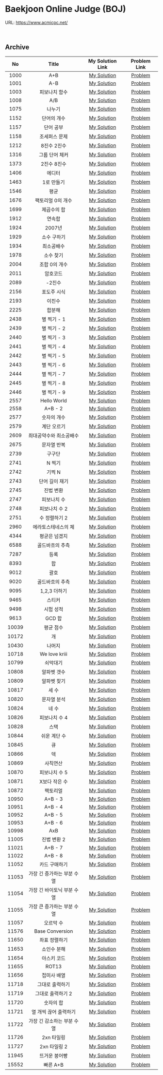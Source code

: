 # Baekjoon Online Judge (BOJ)

URL: <https://www.acmicpc.net/>

<br>

## Archive

|   No  |            Title           |                                              My Solution Link                                              |                   Problem Link                  |
|:-----:|:--------------------------:|:----------------------------------------------------------------------------------------------------------:|:-----------------------------------------------:|
|  1000 |             A+B            |  [My Solution](https://github.com/DevBruce/Algorithm_Problem_Solving/blob/master/Baekjoon/baekjoon-1000.md) |  [Problem](https://www.acmicpc.net/problem/1000) |
|  1001 |             A-B            |  [My Solution](https://github.com/DevBruce/Algorithm_Problem_Solving/blob/master/Baekjoon/baekjoon-1001.md) |  [Problem](https://www.acmicpc.net/problem/1001) |
|  1003 |        피보나치 함수          |  [My Solution](https://github.com/DevBruce/Algorithm_Problem_Solving/blob/master/Baekjoon/baekjoon-1003.md) |  [Problem](https://www.acmicpc.net/problem/1003) |
|  1008 |             A/B            |  [My Solution](https://github.com/DevBruce/Algorithm_Problem_Solving/blob/master/Baekjoon/baekjoon-1008.md) |  [Problem](https://www.acmicpc.net/problem/1008) |
|  1075 |           나누기           |  [My Solution](https://github.com/DevBruce/Algorithm_Problem_Solving/blob/master/Baekjoon/baekjoon-1075.md) |  [Problem](https://www.acmicpc.net/problem/1075) |
|  1152 |         단어의 개수        |  [My Solution](https://github.com/DevBruce/Algorithm_Problem_Solving/blob/master/Baekjoon/baekjoon-1152.md) |  [Problem](https://www.acmicpc.net/problem/1152) |
|  1157 |          단어 공부         |  [My Solution](https://github.com/DevBruce/Algorithm_Problem_Solving/blob/master/Baekjoon/baekjoon-1157.md) |  [Problem](https://www.acmicpc.net/problem/1157) |
|  1158 |        조세퍼스 문제       |  [My Solution](https://github.com/DevBruce/Algorithm_Problem_Solving/blob/master/Baekjoon/baekjoon-1158.md) |  [Problem](https://www.acmicpc.net/problem/1158) |
|  1212 |         8진수 2진수        |  [My Solution](https://github.com/DevBruce/Algorithm_Problem_Solving/blob/master/Baekjoon/baekjoon-1212.md) |  [Problem](https://www.acmicpc.net/problem/1212) |
|  1316 |       그룹 단어 체커       |  [My Solution](https://github.com/DevBruce/Algorithm_Problem_Solving/blob/master/Baekjoon/baekjoon-1316.md) |  [Problem](https://www.acmicpc.net/problem/1316) |
|  1373 |         2진수 8진수        |  [My Solution](https://github.com/DevBruce/Algorithm_Problem_Solving/blob/master/Baekjoon/baekjoon-1373.md) |  [Problem](https://www.acmicpc.net/problem/1373) |
|  1406 |           에디터           |  [My Solution](https://github.com/DevBruce/Algorithm_Problem_Solving/blob/master/Baekjoon/baekjoon-1406.md) |  [Problem](https://www.acmicpc.net/problem/1406) |
|  1463 |         1로 만들기         |  [My Solution](https://github.com/DevBruce/Algorithm_Problem_Solving/blob/master/Baekjoon/baekjoon-1463.md) |  [Problem](https://www.acmicpc.net/problem/1463) |
|  1546 |            평균            |  [My Solution](https://github.com/DevBruce/Algorithm_Problem_Solving/blob/master/Baekjoon/baekjoon-1546.md) |  [Problem](https://www.acmicpc.net/problem/1546) |
|  1676 |      팩토리얼 0의 개수     |  [My Solution](https://github.com/DevBruce/Algorithm_Problem_Solving/blob/master/Baekjoon/baekjoon-1676.md) |  [Problem](https://www.acmicpc.net/problem/1676) |
|  1699 |         제곱수의 합        |  [My Solution](https://github.com/DevBruce/Algorithm_Problem_Solving/blob/master/Baekjoon/baekjoon-1699.md) |  [Problem](https://www.acmicpc.net/problem/1699) |
|  1912 |           연속합           |  [My Solution](https://github.com/DevBruce/Algorithm_Problem_Solving/blob/master/Baekjoon/baekjoon-1912.md) |  [Problem](https://www.acmicpc.net/problem/1912) |
|  1924 |           2007년           |  [My Solution](https://github.com/DevBruce/Algorithm_Problem_Solving/blob/master/Baekjoon/baekjoon-1924.md) |  [Problem](https://www.acmicpc.net/problem/1924) |
|  1929 |         소수 구하기        |  [My Solution](https://github.com/DevBruce/Algorithm_Problem_Solving/blob/master/Baekjoon/baekjoon-1929.md) |  [Problem](https://www.acmicpc.net/problem/1929) |
|  1934 |         최소공배수         |  [My Solution](https://github.com/DevBruce/Algorithm_Problem_Solving/blob/master/Baekjoon/baekjoon-1934.md) |  [Problem](https://www.acmicpc.net/problem/1934) |
|  1978 |          소수 찾기         |  [My Solution](https://github.com/DevBruce/Algorithm_Problem_Solving/blob/master/Baekjoon/baekjoon-1978.md) |  [Problem](https://www.acmicpc.net/problem/1978) |
|  2004 |        조합 0의 개수       |  [My Solution](https://github.com/DevBruce/Algorithm_Problem_Solving/blob/master/Baekjoon/baekjoon-2004.md) |  [Problem](https://www.acmicpc.net/problem/2004) |
|  2011 |          암호코드          |  [My Solution](https://github.com/DevBruce/Algorithm_Problem_Solving/blob/master/Baekjoon/baekjoon-2011.md) |  [Problem](https://www.acmicpc.net/problem/2011) |
|  2089 |           -2진수           |  [My Solution](https://github.com/DevBruce/Algorithm_Problem_Solving/blob/master/Baekjoon/baekjoon-2089.md) |  [Problem](https://www.acmicpc.net/problem/2089) |
|  2156 |         포도주 시식        |  [My Solution](https://github.com/DevBruce/Algorithm_Problem_Solving/blob/master/Baekjoon/baekjoon-2156.md) |  [Problem](https://www.acmicpc.net/problem/2156) |
|  2193 |           이친수           |  [My Solution](https://github.com/DevBruce/Algorithm_Problem_Solving/blob/master/Baekjoon/baekjoon-2193.md) |  [Problem](https://www.acmicpc.net/problem/2193) |
|  2225 |           합분해           |  [My Solution](https://github.com/DevBruce/Algorithm_Problem_Solving/blob/master/Baekjoon/baekjoon-2225.md) |  [Problem](https://www.acmicpc.net/problem/2225) |
|  2438 |         별 찍기 - 1        |  [My Solution](https://github.com/DevBruce/Algorithm_Problem_Solving/blob/master/Baekjoon/baekjoon-2438.md) |  [Problem](https://www.acmicpc.net/problem/2438) |
|  2439 |         별 찍기 - 2        |  [My Solution](https://github.com/DevBruce/Algorithm_Problem_Solving/blob/master/Baekjoon/baekjoon-2439.md) |  [Problem](https://www.acmicpc.net/problem/2439) |
|  2440 |         별 찍기 - 3        |  [My Solution](https://github.com/DevBruce/Algorithm_Problem_Solving/blob/master/Baekjoon/baekjoon-2440.md) |  [Problem](https://www.acmicpc.net/problem/2440) |
|  2441 |         별 찍기 - 4        |  [My Solution](https://github.com/DevBruce/Algorithm_Problem_Solving/blob/master/Baekjoon/baekjoon-2441.md) |  [Problem](https://www.acmicpc.net/problem/2441) |
|  2442 |         별 찍기 - 5        |  [My Solution](https://github.com/DevBruce/Algorithm_Problem_Solving/blob/master/Baekjoon/baekjoon-2442.md) |  [Problem](https://www.acmicpc.net/problem/2442) |
|  2443 |         별 찍기 - 6        |  [My Solution](https://github.com/DevBruce/Algorithm_Problem_Solving/blob/master/Baekjoon/baekjoon-2443.md) |  [Problem](https://www.acmicpc.net/problem/2443) |
|  2444 |         별 찍기 - 7        |  [My Solution](https://github.com/DevBruce/Algorithm_Problem_Solving/blob/master/Baekjoon/baekjoon-2444.md) |  [Problem](https://www.acmicpc.net/problem/2444) |
|  2445 |         별 찍기 - 8        |  [My Solution](https://github.com/DevBruce/Algorithm_Problem_Solving/blob/master/Baekjoon/baekjoon-2445.md) |  [Problem](https://www.acmicpc.net/problem/2445) |
|  2446 |         별 찍기 - 9        |  [My Solution](https://github.com/DevBruce/Algorithm_Problem_Solving/blob/master/Baekjoon/baekjoon-2446.md) |  [Problem](https://www.acmicpc.net/problem/2446) |
|  2557 |         Hello World        |  [My Solution](https://github.com/DevBruce/Algorithm_Problem_Solving/blob/master/Baekjoon/baekjoon-2557.md) |  [Problem](https://www.acmicpc.net/problem/2557) |
|  2558 |           A+B - 2          |  [My Solution](https://github.com/DevBruce/Algorithm_Problem_Solving/blob/master/Baekjoon/baekjoon-2558.md) |  [Problem](https://www.acmicpc.net/problem/2558) |
|  2577 |         숫자의 개수        |  [My Solution](https://github.com/DevBruce/Algorithm_Problem_Solving/blob/master/Baekjoon/baekjoon-2577.md) |  [Problem](https://www.acmicpc.net/problem/2577) |
|  2579 |         계단 오르기        |  [My Solution](https://github.com/DevBruce/Algorithm_Problem_Solving/blob/master/Baekjoon/baekjoon-2579.md) |  [Problem](https://www.acmicpc.net/problem/2579) |
|  2609 |   최대공약수와 최소공배수  |  [My Solution](https://github.com/DevBruce/Algorithm_Problem_Solving/blob/master/Baekjoon/baekjoon-2609.md) |  [Problem](https://www.acmicpc.net/problem/2609) |
|  2675 |         문자열 반복        |  [My Solution](https://github.com/DevBruce/Algorithm_Problem_Solving/blob/master/Baekjoon/baekjoon-2675.md) |  [Problem](https://www.acmicpc.net/problem/2675) |
|  2739 |           구구단           |  [My Solution](https://github.com/DevBruce/Algorithm_Problem_Solving/blob/master/Baekjoon/baekjoon-2739.md) |  [Problem](https://www.acmicpc.net/problem/2739) |
|  2741 |           N 찍기           |  [My Solution](https://github.com/DevBruce/Algorithm_Problem_Solving/blob/master/Baekjoon/baekjoon-2741.md) |  [Problem](https://www.acmicpc.net/problem/2741) |
|  2742 |           기찍 N           |  [My Solution](https://github.com/DevBruce/Algorithm_Problem_Solving/blob/master/Baekjoon/baekjoon-2742.md) |  [Problem](https://www.acmicpc.net/problem/2742) |
|  2743 |       단어 길이 재기       |  [My Solution](https://github.com/DevBruce/Algorithm_Problem_Solving/blob/master/Baekjoon/baekjoon-2743.md) |  [Problem](https://www.acmicpc.net/problem/2743) |
|  2745 |          진법 변환         |  [My Solution](https://github.com/DevBruce/Algorithm_Problem_Solving/blob/master/Baekjoon/baekjoon-2745.md) |  [Problem](https://www.acmicpc.net/problem/2745) |
|  2747 |         피보나치 수        |  [My Solution](https://github.com/DevBruce/Algorithm_Problem_Solving/blob/master/Baekjoon/baekjoon-2747.md) |  [Problem](https://www.acmicpc.net/problem/2747) |
|  2748 |        피보나치 수 2       |  [My Solution](https://github.com/DevBruce/Algorithm_Problem_Solving/blob/master/Baekjoon/baekjoon-2748.md) |  [Problem](https://www.acmicpc.net/problem/2748) |
|  2751 |        수 정렬하기 2       |  [My Solution](https://github.com/DevBruce/Algorithm_Problem_Solving/blob/master/Baekjoon/baekjoon-2751.md) |  [Problem](https://www.acmicpc.net/problem/2751) |
|  2960 |     에라토스테네스의 체    |  [My Solution](https://github.com/DevBruce/Algorithm_Problem_Solving/blob/master/Baekjoon/baekjoon-2960.md) |  [Problem](https://www.acmicpc.net/problem/2960) |
|  4344 |        평균은 넘겠지       |  [My Solution](https://github.com/DevBruce/Algorithm_Problem_Solving/blob/master/Baekjoon/baekjoon-4344.md) |  [Problem](https://www.acmicpc.net/problem/4344) |
|  6588 |       골드바흐의 추측      |  [My Solution](https://github.com/DevBruce/Algorithm_Problem_Solving/blob/master/Baekjoon/baekjoon-6588.md) |  [Problem](https://www.acmicpc.net/problem/6588) |
|  7287 |            등록            |  [My Solution](https://github.com/DevBruce/Algorithm_Problem_Solving/blob/master/Baekjoon/baekjoon-7287.md) |  [Problem](https://www.acmicpc.net/problem/7287) |
|  8393 |             합             |  [My Solution](https://github.com/DevBruce/Algorithm_Problem_Solving/blob/master/Baekjoon/baekjoon-8393.md) |  [Problem](https://www.acmicpc.net/problem/8393) |
|  9012 |            괄호            |  [My Solution](https://github.com/DevBruce/Algorithm_Problem_Solving/blob/master/Baekjoon/baekjoon-9012.md) |  [Problem](https://www.acmicpc.net/problem/9012) |
|  9020 |       골드바흐의 추측      |  [My Solution](https://github.com/DevBruce/Algorithm_Problem_Solving/blob/master/Baekjoon/baekjoon-9020.md) |  [Problem](https://www.acmicpc.net/problem/9020) |
|  9095 |        1,2,3 더하기        |  [My Solution](https://github.com/DevBruce/Algorithm_Problem_Solving/blob/master/Baekjoon/baekjoon-9095.md) |  [Problem](https://www.acmicpc.net/problem/9095) |
|  9465 |           스티커           |  [My Solution](https://github.com/DevBruce/Algorithm_Problem_Solving/blob/master/Baekjoon/baekjoon-9465.md) |  [Problem](https://www.acmicpc.net/problem/9465) |
|  9498 |          시험 성적         |  [My Solution](https://github.com/DevBruce/Algorithm_Problem_Solving/blob/master/Baekjoon/baekjoon-9498.md) |  [Problem](https://www.acmicpc.net/problem/9498) |
|  9613 |           GCD 합           |  [My Solution](https://github.com/DevBruce/Algorithm_Problem_Solving/blob/master/Baekjoon/baekjoon-9613.md) |  [Problem](https://www.acmicpc.net/problem/9613) |
| 10039 |          평균 점수         |  [My Solution](https://github.com/DevBruce/Algorithm_Problem_Solving/blob/master/Baekjoon/baekjoon-10039.md) |  [Problem](https://www.acmicpc.net/problem/10039) |
| 10172 |             개             |  [My Solution](https://github.com/DevBruce/Algorithm_Problem_Solving/blob/master/Baekjoon/baekjoon-10172.md) |  [Problem](https://www.acmicpc.net/problem/10172) |
| 10430 |           나머지           |  [My Solution](https://github.com/DevBruce/Algorithm_Problem_Solving/blob/master/Baekjoon/baekjoon-10430.md) |  [Problem](https://www.acmicpc.net/problem/10430) |
| 10718 |        We love kriii       |  [My Solution](https://github.com/DevBruce/Algorithm_Problem_Solving/blob/master/Baekjoon/baekjoon-10718.md) |  [Problem](https://www.acmicpc.net/problem/10718) |
| 10799 |          쇠막대기          |  [My Solution](https://github.com/DevBruce/Algorithm_Problem_Solving/blob/master/Baekjoon/baekjoon-10799.md) |  [Problem](https://www.acmicpc.net/problem/10799) |
| 10808 |         알파벳 갯수        |  [My Solution](https://github.com/DevBruce/Algorithm_Problem_Solving/blob/master/Baekjoon/baekjoon-10808.md) |  [Problem](https://www.acmicpc.net/problem/10808) |
| 10809 |         알파벳 찾기        |  [My Solution](https://github.com/DevBruce/Algorithm_Problem_Solving/blob/master/Baekjoon/baekjoon-10809.md) |  [Problem](https://www.acmicpc.net/problem/10809) |
| 10817 |            세 수           |  [My Solution](https://github.com/DevBruce/Algorithm_Problem_Solving/blob/master/Baekjoon/baekjoon-10817.md) |  [Problem](https://www.acmicpc.net/problem/10817) |
| 10820 |         문자열 분석        |  [My Solution](https://github.com/DevBruce/Algorithm_Problem_Solving/blob/master/Baekjoon/baekjoon-10820.md) |  [Problem](https://www.acmicpc.net/problem/10820) |
| 10824 |            네 수           |  [My Solution](https://github.com/DevBruce/Algorithm_Problem_Solving/blob/master/Baekjoon/baekjoon-10824.md) |  [Problem](https://www.acmicpc.net/problem/10824) |
| 10826 |        피보나치 수 4       |  [My Solution](https://github.com/DevBruce/Algorithm_Problem_Solving/blob/master/Baekjoon/baekjoon-10826.md) |  [Problem](https://www.acmicpc.net/problem/10826) |
| 10828 |            스택            |  [My Solution](https://github.com/DevBruce/Algorithm_Problem_Solving/blob/master/Baekjoon/baekjoon-10828.md) |  [Problem](https://www.acmicpc.net/problem/10828) |
| 10844 |         쉬운 계단 수          |  [My Solution](https://github.com/DevBruce/Algorithm_Problem_Solving/blob/master/Baekjoon/baekjoon-10844.md) |  [Problem](https://www.acmicpc.net/problem/10844) |
| 10845 |             큐             |  [My Solution](https://github.com/DevBruce/Algorithm_Problem_Solving/blob/master/Baekjoon/baekjoon-10845.md) |  [Problem](https://www.acmicpc.net/problem/10845) |
| 10866 |             덱             |  [My Solution](https://github.com/DevBruce/Algorithm_Problem_Solving/blob/master/Baekjoon/baekjoon-10866.md) |  [Problem](https://www.acmicpc.net/problem/10866) |
| 10869 |          사칙연산          |  [My Solution](https://github.com/DevBruce/Algorithm_Problem_Solving/blob/master/Baekjoon/baekjoon-10869.md) |  [Problem](https://www.acmicpc.net/problem/10869) |
| 10870 |        피보나치 수 5       |  [My Solution](https://github.com/DevBruce/Algorithm_Problem_Solving/blob/master/Baekjoon/baekjoon-10870.md) |  [Problem](https://www.acmicpc.net/problem/10870) |
| 10871 |        X보다 작은 수       |  [My Solution](https://github.com/DevBruce/Algorithm_Problem_Solving/blob/master/Baekjoon/baekjoon-10871.md) |  [Problem](https://www.acmicpc.net/problem/10871) |
| 10872 |          팩토리얼          |  [My Solution](https://github.com/DevBruce/Algorithm_Problem_Solving/blob/master/Baekjoon/baekjoon-10872.md) |  [Problem](https://www.acmicpc.net/problem/10872) |
| 10950 |           A+B - 3          |  [My Solution](https://github.com/DevBruce/Algorithm_Problem_Solving/blob/master/Baekjoon/baekjoon-10950.md) |  [Problem](https://www.acmicpc.net/problem/10950) |
| 10951 |           A+B - 4          |  [My Solution](https://github.com/DevBruce/Algorithm_Problem_Solving/blob/master/Baekjoon/baekjoon-10951.md) |  [Problem](https://www.acmicpc.net/problem/10951) |
| 10952 |           A+B - 5          |  [My Solution](https://github.com/DevBruce/Algorithm_Problem_Solving/blob/master/Baekjoon/baekjoon-10952.md) |  [Problem](https://www.acmicpc.net/problem/10952) |
| 10953 |           A+B - 6          |  [My Solution](https://github.com/DevBruce/Algorithm_Problem_Solving/blob/master/Baekjoon/baekjoon-10953.md) |  [Problem](https://www.acmicpc.net/problem/10953) |
| 10998 |             AxB            |  [My Solution](https://github.com/DevBruce/Algorithm_Problem_Solving/blob/master/Baekjoon/baekjoon-10998.md) |  [Problem](https://www.acmicpc.net/problem/10998) |
| 11005 |         진법 변환 2        |  [My Solution](https://github.com/DevBruce/Algorithm_Problem_Solving/blob/master/Baekjoon/baekjoon-11005.md) |  [Problem](https://www.acmicpc.net/problem/11005) |
| 11021 |           A+B - 7          |  [My Solution](https://github.com/DevBruce/Algorithm_Problem_Solving/blob/master/Baekjoon/baekjoon-11021.md) |  [Problem](https://www.acmicpc.net/problem/11021) |
| 11022 |           A+B - 8          |  [My Solution](https://github.com/DevBruce/Algorithm_Problem_Solving/blob/master/Baekjoon/baekjoon-11022.md) |  [Problem](https://www.acmicpc.net/problem/11022) |
| 11052 |        카드 구매하기       |  [My Solution](https://github.com/DevBruce/Algorithm_Problem_Solving/blob/master/Baekjoon/baekjoon-11052.md) |  [Problem](https://www.acmicpc.net/problem/11052) |
| 11053 | 가장 긴 증가하는 부분 수열 |  [My Solution](https://github.com/DevBruce/Algorithm_Problem_Solving/blob/master/Baekjoon/baekjoon-11053.md) |  [Problem](https://www.acmicpc.net/problem/11053) |
| 11054 | 가장 긴 바이토닉 부분 수열 |  [My Solution](https://github.com/DevBruce/Algorithm_Problem_Solving/blob/master/Baekjoon/baekjoon-11054.md) |  [Problem](https://www.acmicpc.net/problem/11054) |
| 11055 | 가장 큰 증가하는 부분 수열 |  [My Solution](https://github.com/DevBruce/Algorithm_Problem_Solving/blob/master/Baekjoon/baekjoon-11055.md) |  [Problem](https://www.acmicpc.net/problem/11055) |
| 11057 |          오르막 수         |  [My Solution](https://github.com/DevBruce/Algorithm_Problem_Solving/blob/master/Baekjoon/baekjoon-11057.md) |  [Problem](https://www.acmicpc.net/problem/11057) |
| 11576 |       Base Conversion      |  [My Solution](https://github.com/DevBruce/Algorithm_Problem_Solving/blob/master/Baekjoon/baekjoon-11576.md) |  [Problem](https://www.acmicpc.net/problem/11576) |
| 11650 |        좌표 정렬하기      |  [My Solution](https://github.com/DevBruce/Algorithm_Problem_Solving/blob/master/Baekjoon/baekjoon-11650.md) |  [Problem](https://www.acmicpc.net/problem/11650) |
| 11653 |         소인수 분해        |  [My Solution](https://github.com/DevBruce/Algorithm_Problem_Solving/blob/master/Baekjoon/baekjoon-11653.md) |  [Problem](https://www.acmicpc.net/problem/11653) |
| 11654 |         아스키 코드        |  [My Solution](https://github.com/DevBruce/Algorithm_Problem_Solving/blob/master/Baekjoon/baekjoon-11654.md) |  [Problem](https://www.acmicpc.net/problem/11654) |
| 11655 |            ROT13           |  [My Solution](https://github.com/DevBruce/Algorithm_Problem_Solving/blob/master/Baekjoon/baekjoon-11655.md) |  [Problem](https://www.acmicpc.net/problem/11655) |
| 11656 |         접미사 배열        |  [My Solution](https://github.com/DevBruce/Algorithm_Problem_Solving/blob/master/Baekjoon/baekjoon-11656.md) |  [Problem](https://www.acmicpc.net/problem/11656) |
| 11718 |       그대로 출력하기      |  [My Solution](https://github.com/DevBruce/Algorithm_Problem_Solving/blob/master/Baekjoon/baekjoon-11718.md) |  [Problem](https://www.acmicpc.net/problem/11718) |
| 11719 |      그대로 출력하기 2     |  [My Solution](https://github.com/DevBruce/Algorithm_Problem_Solving/blob/master/Baekjoon/baekjoon-11719.md) |  [Problem](https://www.acmicpc.net/problem/11719) |
| 11720 |          숫자의 합         |  [My Solution](https://github.com/DevBruce/Algorithm_Problem_Solving/blob/master/Baekjoon/baekjoon-11720.md) |  [Problem](https://www.acmicpc.net/problem/11720) |
| 11721 |    열 개씩 끊어 출력하기   |  [My Solution](https://github.com/DevBruce/Algorithm_Problem_Solving/blob/master/Baekjoon/baekjoon-11721.md) |  [Problem](https://www.acmicpc.net/problem/11721) |
| 11722 | 가장 긴 감소하는 부분 수열 |  [My Solution](https://github.com/DevBruce/Algorithm_Problem_Solving/blob/master/Baekjoon/baekjoon-11722.md) |  [Problem](https://www.acmicpc.net/problem/11722) |
| 11726 |         2xn 타일링         |  [My Solution](https://github.com/DevBruce/Algorithm_Problem_Solving/blob/master/Baekjoon/baekjoon-11726.md) |  [Problem](https://www.acmicpc.net/problem/11726) |
| 11727 |        2xn 타일링 2        |  [My Solution](https://github.com/DevBruce/Algorithm_Problem_Solving/blob/master/Baekjoon/baekjoon-11727.md) |  [Problem](https://www.acmicpc.net/problem/11727) |
| 11945 |        뜨거운 붕어빵       |  [My Solution](https://github.com/DevBruce/Algorithm_Problem_Solving/blob/master/Baekjoon/baekjoon-11945.md) |  [Problem](https://www.acmicpc.net/problem/11945) |
| 15552 |          빠른 A+B          |  [My Solution](https://github.com/DevBruce/Algorithm_Problem_Solving/blob/master/Baekjoon/baekjoon-15552.md) |  [Problem](https://www.acmicpc.net/problem/15552) |
